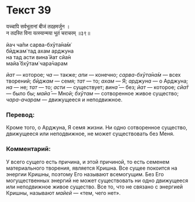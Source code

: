 # Текст 39

यच्चापि सर्वभूतानां बीजं तदहमर्जुन ।  
न तदस्ति विना यत्स्यान्मया भूतं चराचरम् ॥३९॥

йач ча̄пи сарва-бхӯта̄на̄м̇  
бӣджам̇ тад ахам арджуна  
на тад асти вина̄ йат сйа̄н  
майа̄ бхӯтам̇ чара̄чарам

_йат_ — которое; _ча_ — также; _апи_ — конечно; _сарва-бхӯта̄на̄м_ — всех творений; _бӣджам_ — семя; _тат_ — то; _ахам_ — Я; _арджуна_ — о Арджуна; _на_ — не; _тат_ — то; _асти_ — существует; _вина̄_ — без; _йат_ — которое; _сйа̄т_ — было бы; _майа̄_ — Мной; _бхӯтам_ — сотворенное живое существо; _чара-ачарам_ — движущееся и неподвижное.

### Перевод:

Кроме того, о Арджуна, Я семя жизни. Ни одно сотворенное существо, движущееся или неподвижное, не может существовать без Меня.

### Комментарий:

У всего сущего есть причина, и этой причиной, то есть семенем материального творения, является Кришна. Все сущее покоится на энергии Кришны, поэтому Его называют всемогущим. Без Его могущественных энергий не может существовать ни одно движущееся или неподвижное живое существо. Все то, что не связано с энергией Кришны, называют _майей_ — «тем, чего нет».